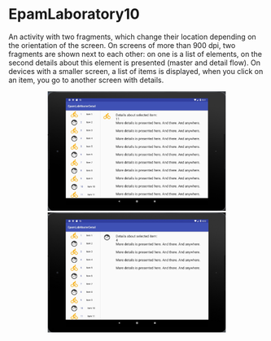 # EpamLaboratory10
An activity with two fragments, which change their location depending on the orientation of the screen.
On screens of more than 900 dpi, two fragments are shown next to each other: on one is a list of elements,
on the second details about this element is presented (master and detail flow).
On devices with a smaller screen, a list of items is displayed, when you click on an item, you go to another screen with details.
<p align="center">
  <img src="https://github.com/natalliarad/EpamLaboratory10/blob/master/master_detail_1.jpg" width="350"/>
  <img src="https://github.com/natalliarad/EpamLaboratory10/blob/master/master_detail_2.jpg" width="350"/>
</p>

